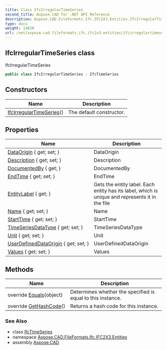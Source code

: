 ```yaml
---
title: Class IfcIrregularTimeSeries
second_title: Aspose.CAD for .NET API Reference
description: Aspose.CAD.FileFormats.Ifc.IFC2X3.Entities.IfcIrregularTimeSeries class. IfcIrregularTimeSeries
type: docs
weight: 14820
url: /net/aspose.cad.fileformats.ifc.ifc2x3.entities/ifcirregulartimeseries/
---
```

## IfcIrregularTimeSeries class

IfcIrregularTimeSeries

```csharp
public class IfcIrregularTimeSeries : IfcTimeSeries
```

## Constructors

| Name | Description |
| --- | --- |
| [IfcIrregularTimeSeries](ifcirregulartimeseries/)() | The default constructor. |

## Properties

| Name | Description |
| --- | --- |
| [DataOrigin](../../aspose.cad.fileformats.ifc.ifc2x3.entities/ifctimeseries/dataorigin/) { get; set; } | DataOrigin |
| [Description](../../aspose.cad.fileformats.ifc.ifc2x3.entities/ifctimeseries/description/) { get; set; } | Description |
| [DocumentedBy](../../aspose.cad.fileformats.ifc.ifc2x3.entities/ifctimeseries/documentedby/) { get; } | DocumentedBy |
| [EndTime](../../aspose.cad.fileformats.ifc.ifc2x3.entities/ifctimeseries/endtime/) { get; set; } | EndTime |
| [EntityLabel](../../aspose.cad.fileformats.ifc/ifcentity/entitylabel/) { get; } | Gets the entity label. Each entity has its label, which is unique and represents it in the file |
| [Name](../../aspose.cad.fileformats.ifc.ifc2x3.entities/ifctimeseries/name/) { get; set; } | Name |
| [StartTime](../../aspose.cad.fileformats.ifc.ifc2x3.entities/ifctimeseries/starttime/) { get; set; } | StartTime |
| [TimeSeriesDataType](../../aspose.cad.fileformats.ifc.ifc2x3.entities/ifctimeseries/timeseriesdatatype/) { get; set; } | TimeSeriesDataType |
| [Unit](../../aspose.cad.fileformats.ifc.ifc2x3.entities/ifctimeseries/unit/) { get; set; } | Unit |
| [UserDefinedDataOrigin](../../aspose.cad.fileformats.ifc.ifc2x3.entities/ifctimeseries/userdefineddataorigin/) { get; set; } | UserDefinedDataOrigin |
| [Values](../../aspose.cad.fileformats.ifc.ifc2x3.entities/ifcirregulartimeseries/values/) { get; set; } | Values |

## Methods

| Name | Description |
| --- | --- |
| override [Equals](../../aspose.cad.fileformats.ifc/ifcentity/equals/)(object) | Determines whether the specified is equal to this instance. |
| override [GetHashCode](../../aspose.cad.fileformats.ifc/ifcentity/gethashcode/)() | Returns a hash code for this instance. |

### See Also

* class [IfcTimeSeries](../ifctimeseries/)
* namespace [Aspose.CAD.FileFormats.Ifc.IFC2X3.Entities](../../aspose.cad.fileformats.ifc.ifc2x3.entities/)
* assembly [Aspose.CAD](../../)


